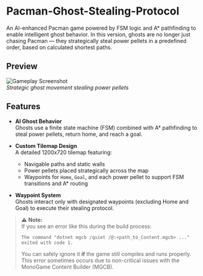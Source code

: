 # Pacman-Ghost-Stealing-Protocol

An AI-enhanced Pacman game powered by FSM logic and A* pathfinding to enable intelligent ghost behavior. In this version, ghosts are no longer just chasing Pacman — they strategically steal power pellets in a predefined order, based on calculated shortest paths.

## Preview

![Gameplay Screenshot](project_folder/Map1.jpg)  
*Strategic ghost movement stealing power pellets*

## Features

- **AI Ghost Behavior**  
  Ghosts use a finite state machine (FSM) combined with A* pathfinding to steal power pellets, return home, and reach a goal.

- **Custom Tilemap Design**  
  A detailed 1200x720 tilemap featuring:
  - Navigable paths and static walls
  - Power pellets placed strategically across the map
  - Waypoints for `Home`, `Goal`, and each power pellet to support FSM transitions and A* routing

- **Waypoint System**  
  Ghosts interact only with designated waypoints (excluding Home and Goal) to execute their stealing protocol.

> ⚠ **Note:**  
> If you see an error like this during the build process:
> 
> ```
> The command "dotnet mgcb /quiet /@:<path_to_Content.mgcb> ..." exited with code 1.
> ```
> 
> You can safely ignore it **if** the game still compiles and runs properly.  
> This error sometimes occurs due to non-critical issues with the MonoGame Content Builder (MGCB).  
